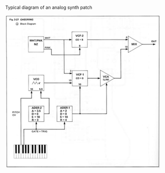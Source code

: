Typical diagram of an analog synth patch

<img src="images/allen-strange-diagram.jpg" height="480"/>
